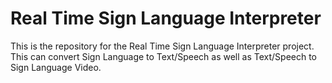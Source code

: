 # Real Time Sign Language Interpreter

This is the repository for the Real Time Sign Language Interpreter project. This can convert Sign Language to Text/Speech as well as Text/Speech to Sign Language Video.
